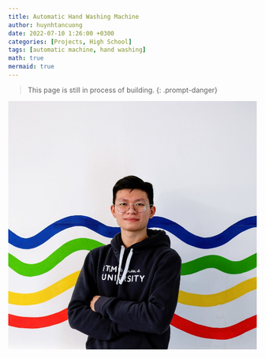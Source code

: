 ```yaml
---
title: Automatic Hand Washing Machine
author: huynhtancuong
date: 2022-07-10 1:26:00 +0300
categories: [Projects, High School]
tags: [automatic machine, hand washing]
math: true
mermaid: true
---
```


> This page is still in process of building.
{: .prompt-danger}

![Image](/assets/img/avatar.jpg)